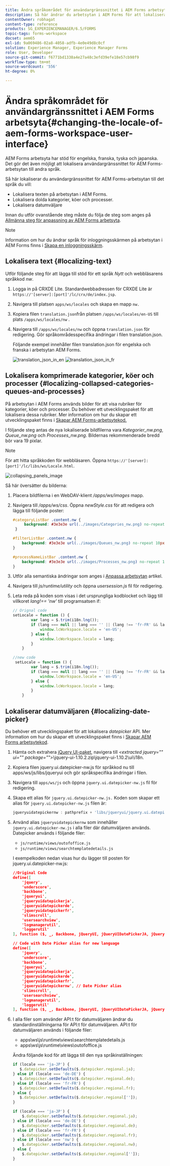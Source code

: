 ```yaml
---
title: Ändra språkområdet för användargränssnittet i AEM Forms arbetsyta
description: Så här ändrar du arbetsytan i AEM Forms för att lokalisera text, komprimerade kategorier, köer och processer samt datumväljaren i gränssnittet.
contentOwner: robhagat
content-type: reference
products: SG_EXPERIENCEMANAGER/6.5/FORMS
topic-tags: forms-workspace
docset: aem65
exl-id: 9a069486-02a8-4058-adfb-4e0e49d8c0cf
solution: Experience Manager, Experience Manager Forms
role: User, Developer
source-git-commit: f6771bd1338a4e27a48c3efd39efe18e57cb98f9
workflow-type: tm+mt
source-wordcount: '556'
ht-degree: 0%

---
```


# Ändra språkområdet för användargränssnittet i AEM Forms arbetsyta{#changing-the-locale-of-aem-forms-workspace-user-interface}

AEM Forms arbetsyta har stöd för engelska, franska, tyska och japanska. Det gör det även möjligt att lokalisera användargränssnittet för AEM Forms-arbetsytan till andra språk.

Så här lokaliserar du användargränssnittet för AEM Forms-arbetsytan till det språk du vill:

* Lokalisera texten på arbetsytan i AEM Forms.
* Lokalisera dolda kategorier, köer och processer.
* Lokalisera datumväljare

Innan du utför ovanstående steg måste du följa de steg som anges på [Allmänna steg för anpassning av AEM Forms arbetsyta](../../forms/using/generic-steps-html-workspace-customization.md).

>[!NOTE]
>
>Information om hur du ändrar språk för inloggningsskärmen på arbetsytan i AEM Forms finns i [Skapa en inloggningsskärm](../../forms/using/creating-new-login-screen.md).

## Lokalisera text {#localizing-text}

Utför följande steg för att lägga till stöd för ett språk *Nytt* och webbläsarens språkkod *nw*.

1. Logga in på CRXDE Lite.
Standardwebbadressen för CRXDE Lite är `https://'[server]:[port]'/lc/crx/de/index.jsp`.
1. Navigera till platsen `apps/ws/locales` och skapa en mapp `nw.`
1. Kopiera filen `translation.json`från platsen `/apps/ws/locales/en-US` till plats `/apps/ws/locales/nw` .
1. Navigera till `/apps/ws/locales/nw` och öppna `translation.json` för redigering. Gör språkområdesspecifika ändringar i filen translation.json.

   Följande exempel innehåller filen translation.json för engelska och franska i arbetsytan AEM Forms.

   ![translation_json_in_en](assets/translation_json_in_en.png) ![translation_json_in_fr](assets/translation_json_in_fr.png)

## Lokalisera komprimerade kategorier, köer och processer {#localizing-collapsed-categories-queues-and-processes}

På arbetsytan i AEM Forms används bilder för att visa rubriker för kategorier, köer och processer. Du behöver ett utvecklingspaket för att lokalisera dessa rubriker. Mer information om hur du skapar ett utvecklingspaket finns i [Skapar AEM Forms-arbetsytekod.](introduction-customizing-html-workspace.md#building-html-workspace-code)

I följande steg antas de nya lokaliserade bildfilerna vara *Kategorier_nw.png*, *Queue_nw.png* och *Processes_nw.png*. Bildernas rekommenderade bredd bör vara 19 pixlar.

>[!NOTE]
>
>För att hitta språkkoden för webbläsaren. Öppna `https://'[server]:[port]'/lc/libs/ws/Locale.html`.

![collapsing_panels_image](assets/collapsing_panels_image.png)

Så här översätter du bilderna:

1. Placera bildfilerna i en WebDAV-klient */apps/ws/images* mapp.
1. Navigera till */apps/ws/css*. Öppna *newStyle.css* för att redigera och lägga till följande poster:

   ```css
   #categoryListBar .content.nw {
        background: #3e3e3e url(../images/Categories_nw.png) no-repeat 10px 10px;
    }
   
   #filterListBar .content.nw {
       background: #3e3e3e url(../images/Queues_nw.png) no-repeat 10px 10px;
   }
   
   #processNameListBar .content.nw {
       background: #3e3e3e url(../images/Processes_nw.png) no-repeat 10px 10px;
   }
   ```

1. Utför alla semantiska ändringar som anges i [Anpassa arbetsytan](../../forms/using/introduction-customizing-html-workspace.md) artikel.
1. Navigera till *js/runtime/utility* och öppna *usersession.js* fil för redigering.
1. Leta reda på koden som visas i det ursprungliga kodblocket och lägg till villkoret *lang!== &#39;nw&#39;* till programsatsen if:

   ```javascript
   // Orignal code
   setLocale = function () {
           var lang = $.trim(i18n.lng());
           if (lang === null || lang === '' || (lang !== 'fr-FR' && lang !== 'de-DE' && lang !== 'ja-JP')) {
               window.lcWorkspace.locale = 'en-US';
           } else {
               window.lcWorkspace.locale = lang;
           }
       }
   ```

   ```javascript
   //new code
    setLocale = function () {
           var lang = $.trim(i18n.lng());
           if (lang === null || lang === '' || (lang !== 'fr-FR' && lang !== 'de-DE' && lang !== 'ja-JP' && lang !== 'nw')) {
               window.lcWorkspace.locale = 'en-US';
           } else {
               window.lcWorkspace.locale = lang;
           }
       }
   ```

## Lokaliserar datumväljaren {#localizing-date-picker}

Du behöver ett utvecklingspaket för att lokalisera *datepicker* API. Mer information om hur du skapar ett utvecklingspaket finns i [Skapar AEM Forms arbetsytekod](introduction-customizing-html-workspace.md#building-html-workspace-code).

1. Hämta och extrahera [jQuery UI-paket](https://jqueryui.com/download/all/), navigera till *&lt;extracted jquery=&quot;&quot; ui=&quot;&quot; package=&quot;&quot;>*\jquery-ui-1.10.2.zip\jquery-ui-1.10.2\ui\i18n.
1. Kopiera filen jquery.ui.datepicker-nw.js för språkkod nu till apps/ws/js/libs/jqueryui och gör språkspecifika ändringar i filen.
1. Navigera till `apps/ws/js` och öppna `jquery.ui.datepicker-nw.js` fil för redigering.
1. Skapa ett alias för `jquery.ui.datepicker-nw.js.` Koden som skapar ett alias för `jquery.ui.datepicker-nw.js` filen är:

   ```javascript
   jqueryuidatepickernw : pathprefix + 'libs/jqueryui/jquery.ui.datepicker-nw'
   ```

1. Använd alias `jqueryuidatepickernw` som innehåller `jquery.ui.datepicker-nw.js` i alla filer där datumväljaren används. Datepicker används i följande filer:

   * `js/runtime/views/outofoffice.js`
   * `js/runtime/views/searchtemplatedetails.js`

   I exempelkoden nedan visas hur du lägger till posten för jquery.ui.datepicker-nw.js:

   ```json
   //Original Code
   define([
       'jquery',
       'underscore',
       'backbone',
       'jqueryui',
       'jqueryuidatepickerja',
       'jqueryuidatepickerde',
       'jqueryuidatepickerfr',
       'slimscroll',
       'usersearchview',
       'logmanagerutil',
       'loggerutil'
   ], function ($, _, Backbone, jQueryUI, jQueryUIDatePickerJA, jQueryUIDatePickerDE, jQueryUIDatePickerFR, slimScroll, UserSearch, LogManager, Logger) {
   ```

   ```json
   // Code with Date Picker alias for new language
   define([
       'jquery',
       'underscore',
       'backbone',
       'jqueryui',
       'jqueryuidatepickerja',
       'jqueryuidatepickerde',
       'jqueryuidatepickerfr',
       'jqueryuidatepickernw', // Date Picker alias
       'slimscroll',
       'usersearchview',
       'logmanagerutil',
       'loggerutil'
   ], function ($, _, Backbone, jQueryUI, jQueryUIDatePickerJA, jQueryUIDatePickerDE, jQueryUIDatePickerFR, jQueryUIDatePickerNW, slimScroll, UserSearch, LogManager, Logger) {
   ```

1. I alla filer som använder API:t för datumväljaren ändrar du standardinställningarna för API:t för datumväljaren. API:t för datumväljaren används i följande filer:

   * apps\ws\js\runtime\views\searchtemplatedetails.js
   * apps\ws\js\runtime\views\outofoffice.js

   Ändra följande kod för att lägga till den nya språkinställningen:

   ```javascript
   if (locale === 'ja-JP') {
      $.datepicker.setDefaults($.datepicker.regional.ja);
   } else if (locale === 'de-DE') {
      $.datepicker.setDefaults($.datepicker.regional.de);
   } else if (locale === 'fr-FR') {
      $.datepicker.setDefaults($.datepicker.regional.fr);
   } else {
      $.datepicker.setDefaults($.datepicker.regional['']);
   }
   ```

   ```javascript
   if (locale === 'ja-JP') {
       $.datepicker.setDefaults($.datepicker.regional.ja);
   } else if (locale === 'de-DE') {
       $.datepicker.setDefaults($.datepicker.regional.de);
   } else if (locale === 'fr-FR') {
       $.datepicker.setDefaults($.datepicker.regional.fr);
   } else if (locale === 'nw') {
       $.datepicker.setDefaults($.datepicker.regional.nw);
   } else {
       $.datepicker.setDefaults($.datepicker.regional['']);
   }
   ```
